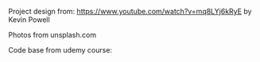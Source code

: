 Project design from: https://www.youtube.com/watch?v=mq8LYj6kRyE by Kevin Powell

Photos from unsplash.com

Code base from udemy course:
